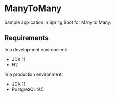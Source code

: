 # ManyToMany
Sample application in Spring Boot for Many to Many.

## Requirements
In a development environment:
- JDK 11
- H2

In a production environment:
- JDK 11
- PostgreSQL 9.5
